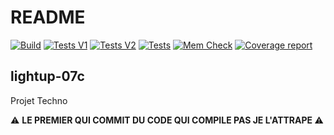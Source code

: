# README
[![Build](https://gitlab.emi.u-bordeaux.fr/pt2/teams-s4/tm07/lightup-07c/badges/main/pipeline.svg?job=build-job&key_text=Build)](https://gitlab.emi.u-bordeaux.fr/pt2/teams-s4/tm07/lightup-07c/-/commits/main)
[![Tests V1](https://gitlab.emi.u-bordeaux.fr/pt2/teams-s4/tm07/lightup-07c/badges/main/pipeline.svg?job=test-v1-job&key_text=Tests+V1)](https://gitlab.emi.u-bordeaux.fr/pt2/teams-s4/tm07/lightup-07c/-/commits/main)
[![Tests V2](https://gitlab.emi.u-bordeaux.fr/pt2/teams-s4/tm07/lightup-07c/badges/main/pipeline.svg?job=test-v2-job&key_text=Tests+V2)](https://gitlab.emi.u-bordeaux.fr/pt2/teams-s4/tm07/lightup-07c/-/commits/main)
[![Tests](https://gitlab.emi.u-bordeaux.fr/pt2/teams-s4/tm07/lightup-07c/badges/main/pipeline.svg?job=make-test-job&key_text=Tests)](https://gitlab.emi.u-bordeaux.fr/pt2/teams-s4/tm07/lightup-07c/-/commits/main)
[![Mem Check](https://gitlab.emi.u-bordeaux.fr/pt2/teams-s4/tm07/lightup-07c/badges/main/pipeline.svg?job=mem-check-job&key_text=MemCheck)](https://gitlab.emi.u-bordeaux.fr/pt2/teams-s4/tm07/lightup-07c/-/commits/main)
[![Coverage report](https://gitlab.emi.u-bordeaux.fr/pt2/teams-s4/tm07/lightup-07c/badges/main/coverage.svg)](https://gitlab.emi.u-bordeaux.fr/pt2/teams-s4/tm07/lightup-07c/-/commits/main)


## lightup-07c

Projet Techno

:warning: <b>LE PREMIER QUI COMMIT DU CODE QUI COMPILE PAS JE L'ATTRAPE </b> :warning:

